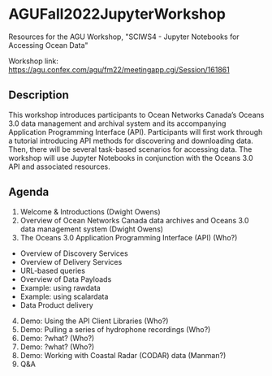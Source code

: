 # AGUFall2022JupyterWorkshop
Resources for the AGU Workshop, "SCIWS4 - Jupyter Notebooks for Accessing Ocean Data"

Workshop link: https://agu.confex.com/agu/fm22/meetingapp.cgi/Session/161861

## Description
This workshop introduces participants to Ocean Networks Canada’s Oceans 3.0 data management and archival system and its accompanying Application Programming Interface (API). Participants will first work through a tutorial introducing API methods for discovering and downloading data. Then, there will be several task-based scenarios for accessing data. The workshop will use Jupyter Notebooks in conjunction with the Oceans 3.0 API and associated resources.

## Agenda
1. Welcome & Introductions (Dwight Owens)
2. Overview of Ocean Networks Canada data archives and Oceans 3.0 data management system (Dwight Owens)
3. The Oceans 3.0 Application Programming Interface (API) (Who?)
  - Overview of Discovery Services
  - Overview of Delivery Services
  - URL-based queries
  - Overview of Data Payloads
  - Example: using rawdata
  - Example: using scalardata
  - Data Product delivery
4. Demo: Using the API Client Libraries (Who?)
5. Demo: Pulling a series of hydrophone recordings (Who?)
6. Demo: ?what? (Who?)
7. Demo: ?what? (Who?)
8. Demo: Working with Coastal Radar (CODAR) data (Manman?)
9. Q&A
